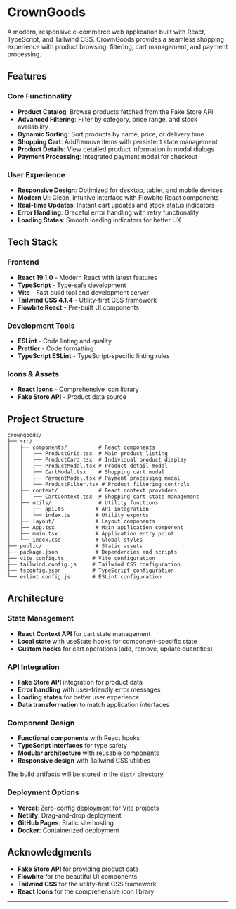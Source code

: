 # CrownGoods

A modern, responsive e-commerce web application built with React, TypeScript, and Tailwind CSS. CrownGoods provides a seamless shopping experience with product browsing, filtering, cart management, and payment processing.

## Features

### Core Functionality
- **Product Catalog**: Browse products fetched from the Fake Store API
- **Advanced Filtering**: Filter by category, price range, and stock availability
- **Dynamic Sorting**: Sort products by name, price, or delivery time
- **Shopping Cart**: Add/remove items with persistent state management
- **Product Details**: View detailed product information in modal dialogs
- **Payment Processing**: Integrated payment modal for checkout

### User Experience
- **Responsive Design**: Optimized for desktop, tablet, and mobile devices
- **Modern UI**: Clean, intuitive interface with Flowbite React components
- **Real-time Updates**: Instant cart updates and stock status indicators
- **Error Handling**: Graceful error handling with retry functionality
- **Loading States**: Smooth loading indicators for better UX

## Tech Stack

### Frontend
- **React 19.1.0** - Modern React with latest features
- **TypeScript** - Type-safe development
- **Vite** - Fast build tool and development server
- **Tailwind CSS 4.1.4** - Utility-first CSS framework
- **Flowbite React** - Pre-built UI components

### Development Tools
- **ESLint** - Code linting and quality
- **Prettier** - Code formatting
- **TypeScript ESLint** - TypeScript-specific linting rules

### Icons & Assets
- **React Icons** - Comprehensive icon library
- **Fake Store API** - Product data source

## Project Structure

```
crowngoods/
├── src/
│   ├── components/          # React components
│   │   ├── ProductGrid.tsx  # Main product listing
│   │   ├── ProductCard.tsx  # Individual product display
│   │   ├── ProductModal.tsx # Product detail modal
│   │   ├── CartModal.tsx    # Shopping cart modal
│   │   ├── PaymentModal.tsx # Payment processing modal
│   │   └── ProductFilter.tsx # Product filtering controls
│   ├── context/             # React context providers
│   │   └── CartContext.tsx  # Shopping cart state management
│   ├── utils/               # Utility functions
│   │   ├── api.ts          # API integration
│   │   └── index.ts        # Utility exports
│   ├── layout/             # Layout components
│   ├── App.tsx             # Main application component
│   ├── main.tsx            # Application entry point
│   └── index.css           # Global styles
├── public/                 # Static assets
├── package.json            # Dependencies and scripts
├── vite.config.ts         # Vite configuration
├── tailwind.config.js     # Tailwind CSS configuration
├── tsconfig.json          # TypeScript configuration
└── eslint.config.js       # ESLint configuration
```

## Architecture

### State Management
- **React Context API** for cart state management
- **Local state** with useState hooks for component-specific state
- **Custom hooks** for cart operations (add, remove, update quantities)

### API Integration
- **Fake Store API** integration for product data
- **Error handling** with user-friendly error messages
- **Loading states** for better user experience
- **Data transformation** to match application interfaces

### Component Design
- **Functional components** with React hooks
- **TypeScript interfaces** for type safety
- **Modular architecture** with reusable components
- **Responsive design** with Tailwind CSS utilities



The build artifacts will be stored in the `dist/` directory.

### Deployment Options
- **Vercel**: Zero-config deployment for Vite projects
- **Netlify**: Drag-and-drop deployment
- **GitHub Pages**: Static site hosting
- **Docker**: Containerized deployment

## Acknowledgments

- **Fake Store API** for providing product data
- **Flowbite** for the beautiful UI components
- **Tailwind CSS** for the utility-first CSS framework
- **React Icons** for the comprehensive icon library


---
